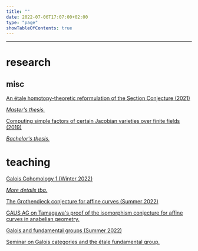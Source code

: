 ```yaml
---
title: ""
date: 2022-07-06T17:07:00+02:00
type: "page"
showTableOfContents: true
---
```


<hr style="width:100%">

# research

## misc
<div class="tabular-list">
            <a class="tabular-list-item" href="https://github.com/tholzschuh/uni-files/raw/master/articles/reformulation.pdf">
              <div class="title">An étale homotopy-theoretic reformulation of the Section Conjecture (2021)</div>
              <p><em>Master's thesis.</em></p>
            </a>
            <a class="tabular-list-item" href="https://github.com/tholzschuh/uni-files/raw/master/articles/computing-simple-factors-of-certain-jacobian-varieties.pdf">
              <div class="title">Computing simple factors of certain Jacobian varieties over finite fields (2019)</div>
              <p><em>Bachelor's thesis.</em></p>
            </a>
</div>

# teaching

<div class="tabular-list">
            <a class="tabular-list-item" href="/math/teaching/winter22/galois-cohomology-1/">
              <div class="title">Galois Cohomology 1 (Winter 2022)</div>
	      <p><em>More details tba.</em></p>
            </a>
            <a class="tabular-list-item" href="/math/teaching/summer22/grothendieck-conjecture-affine-curves">
              <div class="title">The Grothendieck conjecture for affine curves (Summer 2022)</div>
	      <p>GAUS AG on Tamagawa's proof of the isomorphism conjecture for affine curves in anabelian geometry.</p>
            </a>
            <a class="tabular-list-item" href="/math/teaching/summer22/galois-and-fundamental-groups">
              <div class="title">Galois and fundamental groups (Summer 2022)</div>
	      <p>Seminar on Galois categories and the étale fundamental group.</p>
            </a>
</div>
